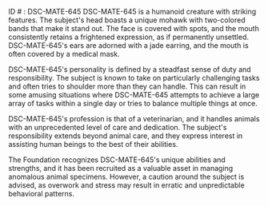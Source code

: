 ID # : DSC-MATE-645
DSC-MATE-645 is a humanoid creature with striking features. The subject's head boasts a unique mohawk with two-colored bands that make it stand out. The face is covered with spots, and the mouth consistently retains a frightened expression, as if permanently unsettled. DSC-MATE-645's ears are adorned with a jade earring, and the mouth is often covered by a medical mask.
 
DSC-MATE-645's personality is defined by a steadfast sense of duty and responsibility. The subject is known to take on particularly challenging tasks and often tries to shoulder more than they can handle. This can result in some amusing situations where DSC-MATE-645 attempts to achieve a large array of tasks within a single day or tries to balance multiple things at once.

DSC-MATE-645's profession is that of a veterinarian, and it handles animals with an unprecedented level of care and dedication. The subject's responsibility extends beyond animal care, and they express interest in assisting human beings to the best of their abilities.    

The Foundation recognizes DSC-MATE-645's unique abilities and strengths, and it has been recruited as a valuable asset in managing anomalous animal specimens. However, a caution around the subject is advised, as overwork and stress may result in erratic and unpredictable behavioral patterns.